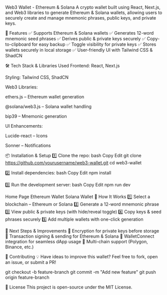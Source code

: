 Web3 Wallet - Ethereum & Solana
A crypto wallet built using React, Next.js, and Web3 libraries to generate Ethereum & Solana wallets, allowing users to securely create and manage mnemonic phrases, public keys, and private keys.

🚀 Features
✅ Supports Ethereum & Solana wallets
✅ Generates 12-word mnemonic seed phrases
✅ Derives public & private keys securely
✅ Copy-to-clipboard for easy backup
✅ Toggle visibility for private keys
✅ Stores wallets securely in local storage
✅ User-friendly UI with Tailwind CSS & ShadCN

🛠 Tech Stack & Libraries Used
Frontend: React, Next.js

Styling: Tailwind CSS, ShadCN

Web3 Libraries:

ethers.js – Ethereum wallet generation

@solana/web3.js – Solana wallet handling

bip39 – Mnemonic generation

UI Enhancements:

Lucide-react – Icons

Sonner – Notifications

📦 Installation & Setup
1️⃣ Clone the repo:
bash
Copy
Edit
git clone https://github.com/yourusername/web3-wallet.git
cd web3-wallet


2️⃣ Install dependencies:
bash
Copy
Edit
npm install


3️⃣ Run the development server:
bash
Copy
Edit
npm run dev



Home Page	Ethereum Wallet	Solana Wallet
🎯 How It Works
1️⃣ Select a blockchain – Ethereum or Solana
2️⃣ Generate a 12-word mnemonic phrase
3️⃣ View public & private keys (with hide/reveal toggle)
4️⃣ Copy keys & seed phrases securely
5️⃣ Add multiple wallets with one-click generation

📌 Next Steps & Improvements
🔹 Encryption for private keys before storage
🔹 Transaction signing & sending for Ethereum & Solana
🔹 WalletConnect integration for seamless dApp usage
🔹 Multi-chain support (Polygon, Binance, etc.)


🤝 Contributing
💡 Have ideas to improve this wallet? Feel free to fork, open an issue, or submit a PR!


git checkout -b feature-branch
git commit -m "Add new feature"
git push origin feature-branch


📝 License
This project is open-source under the MIT License.

